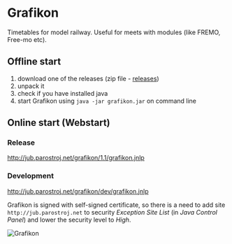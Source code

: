 # Grafikon
Timetables for model railway. Useful for meets with modules (like FREMO, Free-mo etc).

## Offline start
1. download one of the releases (zip file - [releases](https://github.com/jub77/grafikon/releases))
2. unpack it
3. check if you have installed java
4. start Grafikon using `java -jar grafikon.jar` on command line

## Online start (Webstart)
### Release
http://jub.parostroj.net/grafikon/1.1/grafikon.jnlp
### Development
http://jub.parostroj.net/grafikon/dev/grafikon.jnlp

Grafikon is signed with self-signed certificate, so there is a need to add site `http://jub.parostroj.net` to security
*Exception Site List* (in *Java Control Panel*) and lower the security level to *High*.

![Grafikon](http://jub.parostroj.net/grafikon/grafikon.png)

